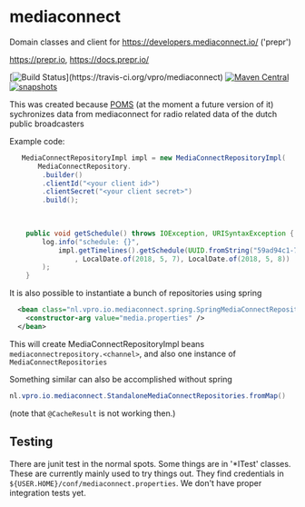 # mediaconnect
Domain classes and client for https://developers.mediaconnect.io/ ('prepr')

https://prepr.io, https://docs.prepr.io/


[![Build Status](https://travis-ci.org/vpro/mediaconnect.svg?)](https://travis-ci.org/vpro/mediaconnect)
[![Maven Central](https://img.shields.io/maven-central/v/nl.vpro/mediaconnect.svg?label=Maven%20Central)](https://search.maven.org/search?q=g:%22nl.vpro%22%20AND%20a:%22mediaconnect%22)
[![snapshots](https://img.shields.io/nexus/s/https/oss.sonatype.org/nl.vpro/mediaconnect.svg)](https://oss.sonatype.org/content/repositories/staging/nl/vpro/mediaconnect)


This was created because [POMS](https://rs.poms.omroep.nl/v1) (at the moment a future version of it) sychronizes data from mediaconnect for radio related data of the dutch public broadcasters


Example code:
```java
   MediaConnectRepositoryImpl impl = new MediaConnectRepositoryImpl(
       MediaConnectRepository.
        .builder()
        .clientId("<your client id>")
        .clientSecret("<your client secret>")
        .build();

 
   
    public void getSchedule() throws IOException, URISyntaxException {
        log.info("schedule: {}",
            impl.getTimelines().getSchedule(UUID.fromString("59ad94c1-7dec-4ea0-a9b4-b9eb4b6cfb16") // Channel.RAD5)
                , LocalDate.of(2018, 5, 7), LocalDate.of(2018, 5, 8))
        );
    }
```
It is also possible to instantiate a bunch of  repositories using spring
```xml
  <bean class="nl.vpro.io.mediaconnect.spring.SpringMediaConnectRepositoriesConfiguration">
    <constructor-arg value="media.properties" />
  </bean>
```
This will create MediaConnectRepositoryImpl beans ``mediaconnectrepository.<channel>``, and also one instance of ``MediaConnectRepositories``


Something similar can also be accomplished without spring
```java
nl.vpro.io.mediaconnect.StandaloneMediaConnectRepositories.fromMap()

```
(note that ``@CacheResult`` is not working then.)

## Testing

There are junit test in the normal spots. Some things are in '*ITest' classes. These are currently mainly used to try things out. They find credentials in `${USER.HOME}/conf/mediaconnect.properties`. We don't have proper integration tests yet.
